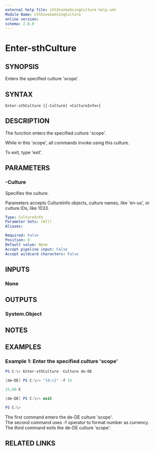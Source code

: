 ```yaml
---
external help file: sthInvokeUsingCulture-help.xml
Module Name: sthInvokeUsingCulture
online version:
schema: 2.0.0
---
```


# Enter-sthCulture

## SYNOPSIS
Enters the specified culture 'scope'.

## SYNTAX

```
Enter-sthCulture [[-Culture] <CultureInfo>]
```

## DESCRIPTION
The function enters the specified culture 'scope'.

While in this 'scope', all commands invoke using this culture.

To exit, type 'exit'.

## PARAMETERS

### -Culture
Specifies the culture.

Parameters accepts CultureInfo objects, culture names, like 'en-us', or culture IDs, like 1033.

```yaml
Type: CultureInfo
Parameter Sets: (All)
Aliases:

Required: False
Position: 0
Default value: None
Accept pipeline input: False
Accept wildcard characters: False
```

## INPUTS

### None

## OUTPUTS

### System.Object
## NOTES

## EXAMPLES

### Example 1: Enter the specified culture 'scope'
```powershell
PS C:\> Enter-sthCulture -Culture de-DE

[de-DE] PS C:\>> "{0:c}" -f 15

15,00 €

[de-DE] PS C:\>> exit

PS C:\>
```

The first command enters the de-DE culture 'scope'.\
The second command uses -f operator to format number as currency.\
The third command exits the de-DE culture 'scope'.

## RELATED LINKS
